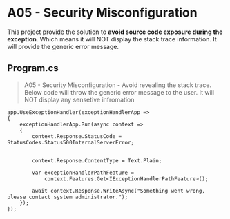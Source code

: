 # A05 - Security Misconfiguration
This project provide the solution to **avoid source code exposure during the exception**. Which means it will NOT display the stack trace information. It will provide the generic error message.

## Program.cs

> A05 - Security Misconfiguration - Avoid revealing the stack trace. Below code will throw the generic error message to the user. It will NOT display any sensetive infromation

    app.UseExceptionHandler(exceptionHandlerApp =>
    {
        exceptionHandlerApp.Run(async context =>
        {
            context.Response.StatusCode = StatusCodes.Status500InternalServerError;

            
            context.Response.ContentType = Text.Plain;

            var exceptionHandlerPathFeature =
                context.Features.Get<IExceptionHandlerPathFeature>();

            await context.Response.WriteAsync("Something went wrong, please contact system administrator.");
        });
    });
